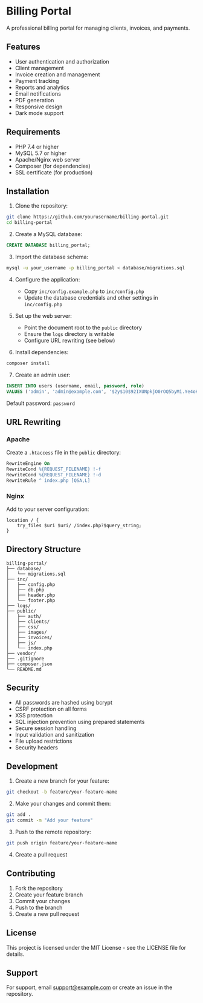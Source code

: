 # Billing Portal

A professional billing portal for managing clients, invoices, and payments.

## Features

- User authentication and authorization
- Client management
- Invoice creation and management
- Payment tracking
- Reports and analytics
- Email notifications
- PDF generation
- Responsive design
- Dark mode support

## Requirements

- PHP 7.4 or higher
- MySQL 5.7 or higher
- Apache/Nginx web server
- Composer (for dependencies)
- SSL certificate (for production)

## Installation

1. Clone the repository:
```bash
git clone https://github.com/yourusername/billing-portal.git
cd billing-portal
```

2. Create a MySQL database:
```sql
CREATE DATABASE billing_portal;
```

3. Import the database schema:
```bash
mysql -u your_username -p billing_portal < database/migrations.sql
```

4. Configure the application:
   - Copy `inc/config.example.php` to `inc/config.php`
   - Update the database credentials and other settings in `inc/config.php`

5. Set up the web server:
   - Point the document root to the `public` directory
   - Ensure the `logs` directory is writable
   - Configure URL rewriting (see below)

6. Install dependencies:
```bash
composer install
```

7. Create an admin user:
```sql
INSERT INTO users (username, email, password, role) 
VALUES ('admin', 'admin@example.com', '$2y$10$92IXUNpkjO0rOQ5byMi.Ye4oKoEa3Ro9llC/.og/at2.uheWG/igi', 'admin');
```
Default password: `password`

## URL Rewriting

### Apache
Create a `.htaccess` file in the `public` directory:
```apache
RewriteEngine On
RewriteCond %{REQUEST_FILENAME} !-f
RewriteCond %{REQUEST_FILENAME} !-d
RewriteRule ^ index.php [QSA,L]
```

### Nginx
Add to your server configuration:
```nginx
location / {
    try_files $uri $uri/ /index.php?$query_string;
}
```

## Directory Structure

```
billing-portal/
├── database/
│   └── migrations.sql
├── inc/
│   ├── config.php
│   ├── db.php
│   ├── header.php
│   └── footer.php
├── logs/
├── public/
│   ├── auth/
│   ├── clients/
│   ├── css/
│   ├── images/
│   ├── invoices/
│   ├── js/
│   └── index.php
├── vendor/
├── .gitignore
├── composer.json
└── README.md
```

## Security

- All passwords are hashed using bcrypt
- CSRF protection on all forms
- XSS protection
- SQL injection prevention using prepared statements
- Secure session handling
- Input validation and sanitization
- File upload restrictions
- Security headers

## Development

1. Create a new branch for your feature:
```bash
git checkout -b feature/your-feature-name
```

2. Make your changes and commit them:
```bash
git add .
git commit -m "Add your feature"
```

3. Push to the remote repository:
```bash
git push origin feature/your-feature-name
```

4. Create a pull request

## Contributing

1. Fork the repository
2. Create your feature branch
3. Commit your changes
4. Push to the branch
5. Create a new pull request

## License

This project is licensed under the MIT License - see the LICENSE file for details.

## Support

For support, email support@example.com or create an issue in the repository. 